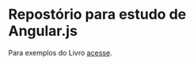Repostório para estudo de Angular.js
====================================
Para exemplos do Livro [acesse](https://github.com/shyamseshadri/angularjs-up-and-running).
